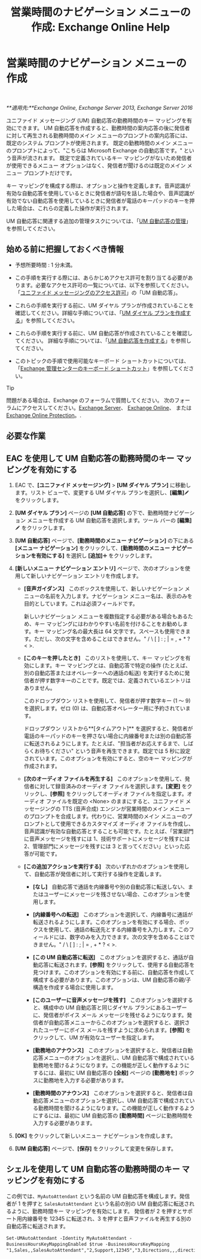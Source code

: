 ﻿---
title: '営業時間のナビゲーション メニューの作成: Exchange Online Help'
TOCTitle: 営業時間のナビゲーション メニューの作成
ms:assetid: f76472fd-aa1a-4cd8-8e26-cc674421d375
ms:mtpsurl: https://technet.microsoft.com/ja-jp/library/Bb232203(v=EXCHG.150)
ms:contentKeyID: 49896556
ms.date: 05/22/2018
mtps_version: v=EXCHG.150
ms.translationtype: HT
---

# 営業時間のナビゲーション メニューの作成

 

_**適用先:**Exchange Online, Exchange Server 2013, Exchange Server 2016_

ユニファイド メッセージング (UM) 自動応答の勤務時間のキー マッピングを有効にできます。 UM 自動応答を作成すると、勤務時間の案内応答の後に発信者に対して再生される勤務時間のメイン メニューのプロンプトの案内応答には、既定のシステム プロンプトが使用されます。 既定の勤務時間のメイン メニューのプロンプトによって、"こちらは Microsoft Exchange の自動応答です。" という音声が流されます。 既定で定義されているキー マッピングがないため発信者が使用できるメニュー オプションはなく、発信者が聞けるのは既定のメイン メニュー プロンプトだけです。

キー マッピングを構成する際は、オプションと操作を定義します。音声認識が有効な自動応答を使用しているときに発信者が語句を話した場合や、音声認識が有効でない自動応答を使用しているときに発信者が電話のキーパッドのキーを押した場合は、これらの定義した操作が実行されます。

UM 自動応答に関連する追加の管理タスクについては、「[UM 自動応答の管理](manage-a-um-auto-attendant-exchange-2013-help.md)」を参照してください。

## 始める前に把握しておくべき情報

  - 予想所要時間 : 1 分未満。

  - この手順を実行する際には、あらかじめアクセス許可を割り当てる必要があります。必要なアクセス許可の一覧については、以下を参照してください。「[ユニファイド メッセージングのアクセス許可](unified-messaging-permissions-exchange-2013-help.md)」の「UM 自動応答」。

  - これらの手順を実行する前に、UM ダイヤル プランが作成されていることを確認してください。詳細な手順については、「[UM ダイヤル プランを作成する](create-a-um-dial-plan-exchange-2013-help.md)」を参照してください。

  - これらの手順を実行する前に、UM 自動応答が作成されていることを確認してください。 詳細な手順については、「[UM 自動応答を作成する](create-a-um-auto-attendant-exchange-2013-help.md)」を参照してください。

  - このトピックの手順で使用可能なキーボード ショートカットについては、「[Exchange 管理センターのキーボード ショートカット](keyboard-shortcuts-in-the-exchange-admin-center-exchange-online-protection-help.md)」を参照してください。


> [!TIP]
> 問題がある場合は、Exchange のフォーラムで質問してください。 次のフォーラムにアクセスしてください。<A href="https://go.microsoft.com/fwlink/p/?linkid=60612">Exchange Server</A>、 <A href="https://go.microsoft.com/fwlink/p/?linkid=267542">Exchange Online</A>、 または <A href="https://go.microsoft.com/fwlink/p/?linkid=285351">Exchange Online Protection</A>。.



## 必要な作業

## EAC を使用して UM 自動応答の勤務時間のキー マッピングを有効にする

1.  EAC で、**\[ユニファイド メッセージング\]** \> **\[UM ダイヤル プラン\]** に移動します。リスト ビューで、変更する UM ダイヤル プランを選択し、**\[編集\]**![編集アイコン](images/Bb124582.6f53ccb2-1f13-4c02-bea0-30690e6ea71d(EXCHG.150).gif "編集アイコン") をクリックします。

2.  **\[UM ダイヤル プラン\]** ページの **\[UM 自動応答\]** の下で、勤務時間ナビゲーション メニューを作成する UM 自動応答を選択します。ツール バーの **\[編集\]**![編集アイコン](images/Bb124582.6f53ccb2-1f13-4c02-bea0-30690e6ea71d(EXCHG.150).gif "編集アイコン") をクリックします。

3.  **\[UM 自動応答\]** ページで、**\[勤務時間のメニュー ナビゲーション\]** の下にある **\[メニュー ナビゲーション\]** をクリックして、**\[勤務時間のメニュー ナビゲーションを有効にする\]** を選択し **\[追加\]**![\[追加\] アイコン](images/JJ218640.c1e75329-d6d7-4073-a27d-498590bbb558(EXCHG.150).gif "[追加] アイコン") をクリックします。

4.  **\[新しいメニュー ナビゲーション エントリ\]** ページで、次のオプションを使用して新しいナビゲーション エントリを作成します。
    
      - **\[音声ガイダンス\]**   このボックスを使用して、新しいナビゲーション メニューの名前を入力します。ナビゲーション メニュー名は、表示のみを目的としています。これは必須フィールドです。
        
        新しいナビゲーション メニューを複数指定する必要がある場合もあるため、キー マッピングにはわかりやすい名前を付けることをお勧めします。キー マッピング名の最大長は 64 文字です。スペースも使用できます。ただし、次の文字を含めることはできません。" / \\ \[ \] : ; | = , + \* ? \< \>.
    
      - **\[このキーを押したとき\]**   このリストを使用して、キー マッピングを有効にします。キー マッピングとは、自動応答で特定の操作 (たとえば、別の自動応答またはオペレーターへの通話の転送) を実行するために発信者が押す数字キーのことです。既定では、定義されているエントリはありません。
        
        このドロップダウン リストを使用して、発信者が押す数字キー (1 ～ 9) を選択します。ゼロ (0) は、自動応答オペレーター用に予約されています。
        
        ドロップダウン リストから**\[タイムアウト\]** を選択すると、発信者が電話のキーパッドのキーを押さない場合に内線番号または別の自動応答に転送されるようにします。たとえば、"担当者がお応えするまで、しばらくお待ちください" という音声を再生できます。既定では 5 秒に設定されています。このオプションを有効にすると、空のキー マッピングが作成されます。
    
      - **\[次のオーディオ ファイルを再生する\]**   このオプションを使用して、発信者に対して録音済みのオーディオ ファイルを選択します。**\[変更\]** をクリックし、**\[参照\]** をクリックしてオーディオ ファイルを指定します。オーディオ ファイルを既定の \<None\> のままにすると、ユニファイド メッセージングの TTS (音声合成) エンジンが営業時間のメイン メニューのプロンプトを合成します。代わりに、営業時間のメイン メニューのプロンプトとして使用できるカスタマイズ オーディオ ファイルを作成し、音声認識が有効な自動応答とすることも可能です。たとえば、「営業部門に音声メッセージを残すには 1、技術サポートにメッセージを残すには 2、管理部門にメッセージを残すには 3 と言ってください」といった応答が可能です。
    
      - **\[この追加アクションを実行する\]**   次のいずれかのオプションを使用して、自動応答が発信者に対して実行する操作を定義します。
        
          - **\[なし\]**   自動応答で通話を内線番号や別の自動応答に転送しない、またはユーザーにメッセージを残させない場合、このオプションを使用します。
        
          - **\[内線番号への転送\]**   このオプションを選択して、内線番号に通話が転送されるようにします。このオプションを有効にする場合、ボックスを使用して、通話の転送先とする内線番号を入力します。このフィールドには、数字のみを入力できます。次の文字を含めることはできません。" / \\ \[ \] : ; | = , + \* ? \< \>.
        
          - **\[この UM 自動応答に転送\]**   このオプションを選択すると、通話が自動応答に転送されます。**\[参照\]** をクリックして、使用する自動応答を見つけます。このオプションを有効にする前に、自動応答を作成して構成する必要があります。このオプションは、UM 自動応答の親/子構造を作成する場合に使用します。
        
          - **\[このユーザーに音声メッセージを残す\]**   このオプションを選択すると、構成中の UM 自動応答と同じダイヤル プランにあるユーザーに、発信者がボイス メール メッセージを残せるようになります。発信者が自動応答メニューからこのオプションを選択すると、選択されたユーザーにボイス メールを残すように求められます。**\[参照\]** をクリックして、UM が有効なユーザーを指定します。
        
          - **\[勤務地のアナウンス\]**   このオプションを選択すると、発信者は自動応答メニューのオプションを選択し、UM 自動応答で構成されている勤務地を聞けるようになります。この機能が正しく動作するようにするには、最初に UM 自動応答の **\[全般\]** ページの **\[勤務地を\]** ボックスに勤務地を入力する必要があります。
        
          - **\[勤務時間のアナウンス\]**   このオプションを選択すると、発信者は自動応答メニューのオプションを選択し、UM 自動応答で構成されている勤務時間を聞けるようになります。この機能が正しく動作するようにするには、最初に UM 自動応答の **\[勤務時間\]** ページに勤務時間を入力する必要があります。

5.  **\[OK\]** をクリックして新しいメニュー ナビゲーションを作成します。

6.  **\[UM 自動応答\]** ページで、**\[保存\]** をクリックして変更を保存します。

## シェルを使用して UM 自動応答の勤務時間のキー マッピングを有効にする

この例では、`MyAutoAttendant` という名前の UM 自動応答を構成します。発信者が 1 を押すと `SalesAutoAttendant` という名前の別の UM 自動応答に転送されるように、勤務時間キー マッピングを有効にします。 発信者が 2 を押すとサポート用内線番号を 12345 に転送され、3 を押すと音声ファイルを再生する別の自動応答に転送されます。

    Set-UMAutoAttendant -Identity MyAutoAttendant - BusinessHoursKeyMappingEnabled $true -BusinessHoursKeyMapping "1,Sales,,SalesAutoAttendant","2,Support,12345","3,Directions,,,directions.wav"

